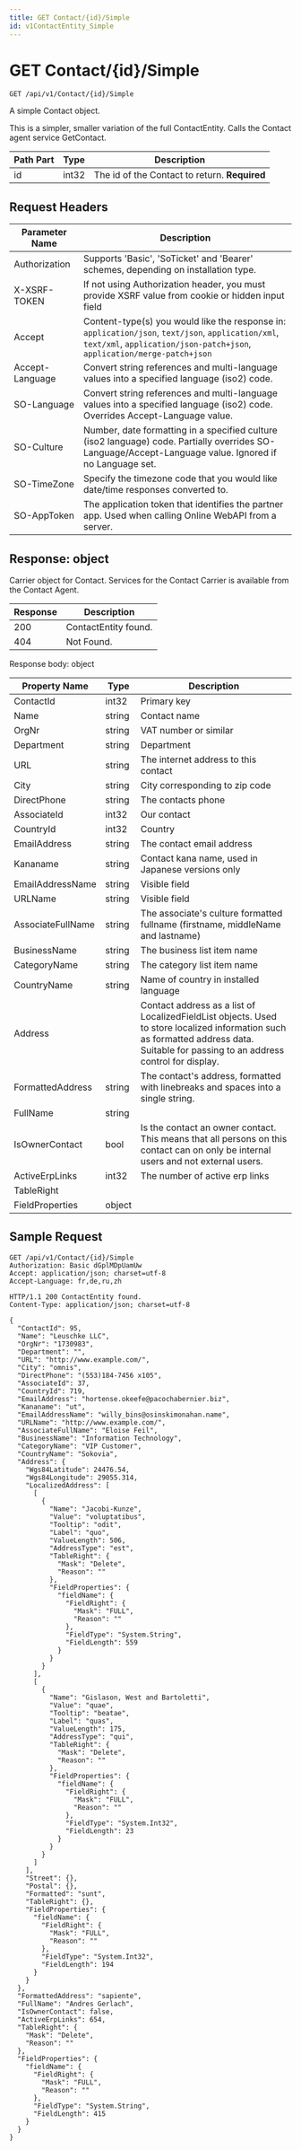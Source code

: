 ```yaml
---
title: GET Contact/{id}/Simple
id: v1ContactEntity_Simple
---
```


# GET Contact/{id}/Simple

```http
GET /api/v1/Contact/{id}/Simple
```

A simple Contact object.

This is a simpler, smaller variation of the full ContactEntity. Calls the Contact agent service GetContact.




| Path Part | Type | Description |
|-----------|------|-------------|
| id | int32 | The id of the Contact to return. **Required** |



## Request Headers

| Parameter Name | Description |
|----------------|-------------|
| Authorization  | Supports 'Basic', 'SoTicket' and 'Bearer' schemes, depending on installation type. |
| X-XSRF-TOKEN   | If not using Authorization header, you must provide XSRF value from cookie or hidden input field |
| Accept         | Content-type(s) you would like the response in: `application/json`, `text/json`, `application/xml`, `text/xml`, `application/json-patch+json`, `application/merge-patch+json` |
| Accept-Language | Convert string references and multi-language values into a specified language (iso2) code. |
| SO-Language | Convert string references and multi-language values into a specified language (iso2) code. Overrides Accept-Language value. |
| SO-Culture | Number, date formatting in a specified culture (iso2 language) code. Partially overrides SO-Language/Accept-Language value. Ignored if no Language set. |
| SO-TimeZone | Specify the timezone code that you would like date/time responses converted to. |
| SO-AppToken | The application token that identifies the partner app. Used when calling Online WebAPI from a server. |


## Response: object

Carrier object for Contact.
Services for the Contact Carrier is available from the <see cref="T:SuperOffice.CRM.Services.IContactAgent">Contact Agent</see>.

| Response | Description |
|----------------|-------------|
| 200 | ContactEntity found. |
| 404 | Not Found. |

Response body: object

| Property Name | Type |  Description |
|----------------|------|--------------|
| ContactId | int32 | Primary key |
| Name | string | Contact name |
| OrgNr | string | VAT number or similar |
| Department | string | Department |
| URL | string | The internet address to this contact |
| City | string | City corresponding to zip code |
| DirectPhone | string | The contacts phone |
| AssociateId | int32 | Our contact |
| CountryId | int32 | Country |
| EmailAddress | string | The contact email address |
| Kananame | string | Contact kana name, used in Japanese versions only |
| EmailAddressName | string | Visible field |
| URLName | string | Visible field |
| AssociateFullName | string | The associate's culture formatted fullname (firstname, middleName and lastname) |
| BusinessName | string | The business list item name |
| CategoryName | string | The category list item name |
| CountryName | string | Name of country in installed language |
| Address |  | Contact address as  a list of LocalizedFieldList objects. Used to store localized information such as formatted address data. Suitable for passing to an address control for display. |
| FormattedAddress | string | The contact's address, formatted with linebreaks and spaces into a single string. |
| FullName | string |  |
| IsOwnerContact | bool | Is the contact an owner contact.  This means that all persons on this contact can on only be internal users and not external users. |
| ActiveErpLinks | int32 | The number of active erp links |
| TableRight |  |  |
| FieldProperties | object |  |

## Sample Request

```http!
GET /api/v1/Contact/{id}/Simple
Authorization: Basic dGplMDpUamUw
Accept: application/json; charset=utf-8
Accept-Language: fr,de,ru,zh
```

```http_
HTTP/1.1 200 ContactEntity found.
Content-Type: application/json; charset=utf-8

{
  "ContactId": 95,
  "Name": "Leuschke LLC",
  "OrgNr": "1730983",
  "Department": "",
  "URL": "http://www.example.com/",
  "City": "omnis",
  "DirectPhone": "(553)184-7456 x105",
  "AssociateId": 37,
  "CountryId": 719,
  "EmailAddress": "hortense.okeefe@pacochabernier.biz",
  "Kananame": "ut",
  "EmailAddressName": "willy_bins@osinskimonahan.name",
  "URLName": "http://www.example.com/",
  "AssociateFullName": "Eloise Feil",
  "BusinessName": "Information Technology",
  "CategoryName": "VIP Customer",
  "CountryName": "Sokovia",
  "Address": {
    "Wgs84Latitude": 24476.54,
    "Wgs84Longitude": 29055.314,
    "LocalizedAddress": [
      [
        {
          "Name": "Jacobi-Kunze",
          "Value": "voluptatibus",
          "Tooltip": "odit",
          "Label": "quo",
          "ValueLength": 506,
          "AddressType": "est",
          "TableRight": {
            "Mask": "Delete",
            "Reason": ""
          },
          "FieldProperties": {
            "fieldName": {
              "FieldRight": {
                "Mask": "FULL",
                "Reason": ""
              },
              "FieldType": "System.String",
              "FieldLength": 559
            }
          }
        }
      ],
      [
        {
          "Name": "Gislason, West and Bartoletti",
          "Value": "quae",
          "Tooltip": "beatae",
          "Label": "quas",
          "ValueLength": 175,
          "AddressType": "qui",
          "TableRight": {
            "Mask": "Delete",
            "Reason": ""
          },
          "FieldProperties": {
            "fieldName": {
              "FieldRight": {
                "Mask": "FULL",
                "Reason": ""
              },
              "FieldType": "System.Int32",
              "FieldLength": 23
            }
          }
        }
      ]
    ],
    "Street": {},
    "Postal": {},
    "Formatted": "sunt",
    "TableRight": {},
    "FieldProperties": {
      "fieldName": {
        "FieldRight": {
          "Mask": "FULL",
          "Reason": ""
        },
        "FieldType": "System.Int32",
        "FieldLength": 194
      }
    }
  },
  "FormattedAddress": "sapiente",
  "FullName": "Andres Gerlach",
  "IsOwnerContact": false,
  "ActiveErpLinks": 654,
  "TableRight": {
    "Mask": "Delete",
    "Reason": ""
  },
  "FieldProperties": {
    "fieldName": {
      "FieldRight": {
        "Mask": "FULL",
        "Reason": ""
      },
      "FieldType": "System.String",
      "FieldLength": 415
    }
  }
}
```